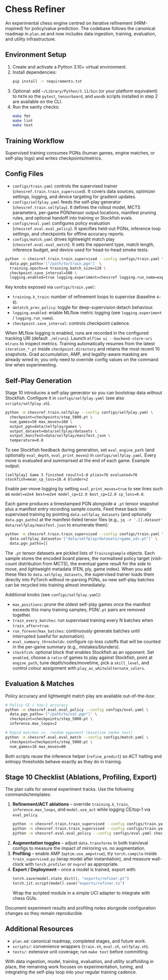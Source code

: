 # Chess Refiner

An experimental chess engine centred on iterative refinement (HRM-inspired) for policy/value prediction. The codebase follows the canonical roadmap in `plan.md` and now includes data ingestion, training, evaluation, and utility infrastructure.

## Environment Setup

1. Create and activate a Python 3.10+ virtual environment.
2. Install dependencies:
   ```bash
   pip install -r requirements.txt
   ```
3. Optional: add `~/Library/Python/3.11/bin` (or your platform equivalent) to `PATH` so the `pytest`, `tensorboard`, and `wandb` scripts installed in step 2 are available on the CLI.
4. Run the sanity checks:
   ```bash
   make fmt
   make lint
   make test
   ```

## Training Workflow

Supervised training consumes PGNs (human games, engine matches, or self-play logs) and writes checkpoints/metrics.

## Config Files

- `configs/train.yaml` controls the supervised trainer (`chessref.train.train_supervised`). It covers data sources, optimizer settings, logging, and device targeting for gradient updates.
- `configs/selfplay.yaml` feeds the self-play generator (`chessref.train.selfplay`). It defines the rollout model, MCTS parameters, per-game PGN/tensor output locations, manifest pruning rules, and optional handoff into training or Stockfish evals.
- `configs/eval.yaml` configures policy evaluation (`chessref.eval.eval_policy`). It specifies held-out PGNs, inference loop settings, and checkpoints for offline accuracy reports.
- `configs/match.yaml` drives lightweight match play (`chessref.eval.eval_match`). It sets the opponent type, match length, inference budget, and device used for head-to-head smoke tests.

```bash
python -m chessref.train.train_supervised --config configs/train.yaml \
  data.pgn_paths='["/path/to/train.pgn"]' \
  training.epochs=4 training.batch_size=128 \
  checkpoint.save_interval=500 \
  logging.enabled=true logging.experiment=chessref logging.run_name=exp1
```

Key knobs exposed via `configs/train.yaml`:
- `training.k_train`: number of refinement loops to supervise (baseline `4–8`).
- `detatch_prev_policy`: toggle for deep-supervision detach behaviour.
- `logging.enabled`: enable MLflow metric logging (see `logging.experiment` / `logging.run_name`).
- `checkpoint.save_interval`: controls checkpoint cadence.

When MLflow logging is enabled, runs are recorded in the configured tracking URI (default `./mlruns`). Launch `mlflow ui --backend-store-uri mlruns` to inspect metrics.
Training automatically resumes from the latest `iteration_*.pt` inside `checkpoint.directory` and retains the most recent 10 snapshots.
Grad accumulation, AMP, and legality-aware masking are already wired in; you only need to override config values on the command line when experimenting.

## Self-Play Generation

Stage 10 introduces a self-play generator so you can bootstrap data without Stockfish. Configure it in `configs/selfplay.yaml` (see also `scripts/selfplay.sh`).

```bash
python -m chessref.train.selfplay --config configs/selfplay.yaml \
  checkpoint=checkpoints/step_5000.pt \
  num_games=50 max_moves=160 \
  output_pgn=data/selfplay/games \
  output_dataset=data/selfplay/datasets \
  output_manifest=data/selfplay/manifest.json \
  temperature=0.8
```

To see Stockfish feedback during generation, set `eval_engine_path` (and optionally `eval_depth`, `eval_print_moves`) in `configs/selfplay.yaml`. Every move is evaluated and summarised at the end of each game. Example output:

```
[selfplay] Game 3 finished result=1-0 plies=76 evaluated=76 stockfish=mean_cp_loss=18.4 blunder=2
```

Enable per-move logging by setting `eval_print_moves=true` to see lines such as `model=e2e4 best=e2e4 model_cp=12.0 best_cp=12.0 cp_loss=0.0`.

Each game produces a timestamped PGN alongside a `.pt` tensor snapshot plus a manifest entry recording sample counts. Feed these back into supervised training by pointing `data.selfplay_datasets` (and optionally `data.pgn_paths`) at the manifest-listed tensor files (e.g., `jq -r '.[].dataset' data/selfplay/manifest.json` to enumerate them):

```bash
python -m chessref.train.train_supervised --config configs/train.yaml \
  data.selfplay_datasets='["data/selfplay/datasets/<game_id>.pt"]' \
  data.pgn_paths=[]
```

The `.pt` tensor datasets are pickled lists of `TrainingSample` objects. Each sample stores the encoded board planes, the normalised policy target (visit-count distribution from MCTS), the eventual game result for the side to move, and lightweight metadata (FEN, ply, game index). When you add these files to `data.selfplay_datasets`, the supervised trainer loads them directly into PyTorch without re-parsing PGNs, so new self-play batches can be recycled into training almost immediately.

Additional knobs (see `configs/selfplay.yaml`):
- `max_positions`: prune the oldest self-play games once the manifest exceeds this many training samples; PGN/`.pt` pairs are removed together.
- `train_every_batches`: run supervised training every N batches when `train_after=true`.
- `run_forever`/`max_batches`: continuously generate batches until interrupted (useful for automation).
- `eval_summary_thresholds`: configure cp-loss cutoffs that will be counted in the per-game summary (e.g., mistakes/blunders).
- `stockfish`: optional block that enables Stockfish as an opponent. Set `enabled`, choose a `ratio` of games to play against Stockfish, point at `engine_path`, tune depth/nodes/movetime, pick a `skill_level`, and control colour assignment with `play_as_white`/`alternate_colors`.

## Evaluation & Matches

Policy accuracy and lightweight match play are available out-of-the-box:

```bash
# Policy CE / top-1 accuracy
python -m chessref.eval.eval_policy --config configs/eval.yaml \
  data.pgn_paths='["/path/to/val.pgn"]' \
  checkpoint=checkpoints/step_5000.pt \
  inference.max_loops=2

# Rapid matches vs. random opponent (baseline smoke test)
python -m chessref.eval.eval_match --config configs/match.yaml \
  checkpoint=checkpoints/step_5000.pt \
  num_games=10 max_moves=80
```

Both scripts reuse the inference helper (`refine_predict`) so ACT halting and entropy thresholds behave exactly as they do in training.

## Stage 10 Checklist (Ablations, Profiling, Export)

The plan calls for several experiment tracks. Use the following commands/templates:

1. **Refinement/ACT ablations** – override `training.k_train`, `inference.max_loops`, and `model.use_act` while logging CE/top‑1 via `eval_policy`.
   ```bash
   python -m chessref.train.train_supervised --config configs/train.yaml training.k_train=1
   python -m chessref.train.train_supervised --config configs/train.yaml training.k_train=8
   python -m chessref.eval.eval_policy --config configs/eval.yaml checkpoint=... inference.use_act=true
   ```
2. **Augmentation toggles** – adjust `data.transforms` in both train/eval configs to measure the impact of mirroring vs. no augmentation.
3. **Profiling** – enable AMP (`optim.use_amp=true`), try `torch.compile` inside `train_supervised.py` (wrap model after instantiation), and measure wall-clock with `torch.profiler` or `nvprof` as appropriate.
4. **Export / Deployment** – once a model is trained, export with:
   ```python
   torch.save(model.state_dict(), "exports/refiner.pt")
   torch.jit.script(model).save("exports/refiner.ts")
   ```
   Wrap the scripted module in a simple UCI adapter to integrate with chess GUIs.

Document experiment results and profiling notes alongside configuration changes so they remain reproducible.

## Additional Resources

- `plan.md`: canonical roadmap, completed stages, and future work.
- `scripts/`: convenience wrappers (`train.sh`, `eval.sh`, `selfplay.sh`).
- `tests/`: extensive unit coverage; run `make test` before committing.

With data ingestion, model, training, evaluation, and utility scaffolding in place, the remaining work focuses on experimentation, tuning, and integrating the self-play loop into your regular training cadence.
